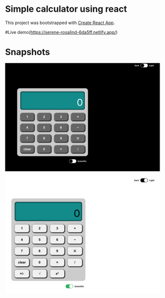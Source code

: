 # Simple calculator using react

This project was bootstrapped with [Create React App](https://github.com/facebook/create-react-app).

#Live demo(https://serene-rosalind-6da5ff.netlify.app/)

# Snapshots

![Alt text](./_snapshots_/ss1.png?raw=true "Dark theme")




![Alt text](./_snapshots_/ss2.png?raw=true "Light Theme")


